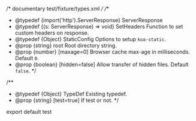 /* documentary test/fixture/types.xml */
/**
 * @typedef {import('http').ServerResponse} ServerResponse
 * @typedef {(s: ServerResponse) => void} SetHeaders Function to set custom headers on response.
 * @typedef {Object} StaticConfig Options to setup `koa-static`.
 * @prop {string} root Root directory string.
 * @prop {number} [maxage=0] Browser cache max-age in milliseconds. Default `0`.
 * @prop {boolean} [hidden=false] Allow transfer of hidden files. Default `false`.
 */

/**
 * @typedef {Object} TypeDef Existing typedef.
 * @prop {string} [test=true] If test or not.
 */

export default test